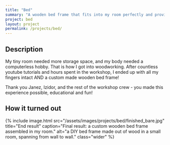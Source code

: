 ```yaml
---
title: "Bed"
summary: "A wooden bed frame that fits into my room perfectly and provides extra storage space underneath. My first woodworking project."
project: bed
layout: project
permalink: /projects/bed/
---
```



## Description

My tiny room needed more storage space, and my body needed a computerless hobby.
That is how I got into woodworking. After countless youtube tutorials and hours spent in the workshop, I ended up with all my fingers intact AND a custom made wooden bed frame!

Thank you Janez, Izidor, and the rest of the workshop crew - you made this experience possible, educational and fun!



## How it turned out

{% include image.html 
    src="/assets/images/projects/bed/finished_bare.jpg" 
    title="End result" 
    caption="Final result: a custom wooden bed frame assembled in my room." 
    alt="a DIY bed frame made out of wood in a small room, spanning from wall to wall." 
    class="wider"
%}

